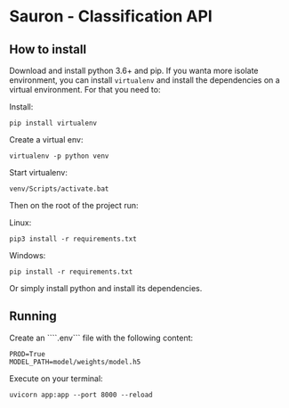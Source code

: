 # Sauron - Classification API

## How to install

Download and install python 3.6+ and pip. If you wanta more isolate environment, you can install `virtualenv` and install the dependencies on a virtual environment. For that you need to:

Install:
```
pip install virtualenv
```

Create a virtual env:
```
virtualenv -p python venv
```

Start virtualenv:
```
venv/Scripts/activate.bat
```

Then on the root of the project run:

Linux:

```
pip3 install -r requirements.txt
```
Windows:
```
pip install -r requirements.txt
```

Or simply install python and install its dependencies.

## Running

Create an ````.env``` file with the following content:

```
PROD=True
MODEL_PATH=model/weights/model.h5
```

Execute on your terminal:

```
uvicorn app:app --port 8000 --reload
```